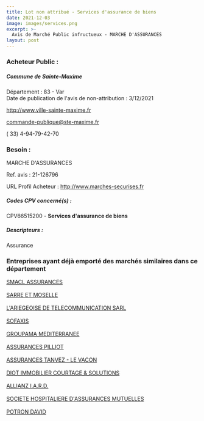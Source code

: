 ```yaml
---
title: Lot non attribué - Services d'assurance de biens
date: 2021-12-03
image: images/services.png
excerpt: >-
  Avis de Marché Public infructueux - MARCHE D'ASSURANCES
layout: post
---
```


### Acheteur Public :
##### Commune de Sainte-Maxime
Département : 83 - Var<br/>
Date de publication de l'avis de non-attribution : 3/12/2021


http://www.ville-sainte-maxime.fr

commande-publique@ste-maxime.fr

( 33) 4-94-79-42-70
### Besoin :

MARCHE D'ASSURANCES

Ref. avis : 21-126796

URL Profil Acheteur : http://www.marches-securises.fr

##### Codes CPV concerné(s) :
CPV66515200 - **Services d'assurance de biens** <br/>

##### Descripteurs :
Assurance <br/>

### Entreprises ayant déjà emporté des marchés similaires dans ce département
<a href="/entreprise-544/siren-301309605">SMACL ASSURANCES</a><br/><br/>
<a href="/entreprise-544/siren-301573143">SARRE ET MOSELLE</a><br/><br/>
<a href="/entreprise-545/siren-310436936">L'ARIEGEOISE DE TELECOMMUNICATION SARL</a><br/><br/>
<a href="/entreprise-548/siren-335171096">SOFAXIS</a><br/><br/>
<a href="/entreprise-551/siren-379834906">GROUPAMA MEDITERRANEE</a><br/><br/>
<a href="/entreprise-558/siren-422060236">ASSURANCES PILLIOT</a><br/><br/>
<a href="/entreprise-566/siren-490839081">ASSURANCES TANVEZ - LE VACON</a><br/><br/>
<a href="/entreprise-569/siren-513023267">DIOT IMMOBILIER COURTAGE & SOLUTIONS</a><br/><br/>
<a href="/entreprise-572/siren-542110291">ALLIANZ I.A.R.D.</a><br/><br/>
<a href="/entreprise-575/siren-779860881">SOCIETE HOSPITALIERE D'ASSURANCES MUTUELLES</a><br/><br/>
<a href="/entreprise-577/siren-808728687">POTRON DAVID</a><br/><br/>
